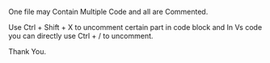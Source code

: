 One file may Contain Multiple Code and all are Commented.

Use Ctrl + Shift + X to uncomment certain part in code block and In Vs code you can directly use Ctrl + / to uncomment.

Thank You.
